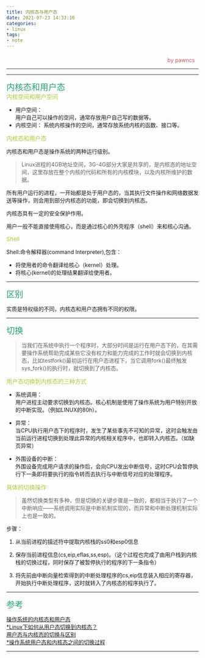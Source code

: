 ```yaml
---
title: 内核态与用户态
date: 2021-07-23 14:33:10
categories:
- linux
tags:
- note
---
```

<style>
.title1{
    font-size:36px;
    color:#e7767f;
    /* 桃红 */
}
.title2{
    font-size:29px;
    color:#176f58;
    /* 祖母绿 */
}
.title3{
    font-size:22px;
    color:#21a675;
    /* 石绿 */
}
.title4{
    font-size:15px;
    color:#a8cd34;
    /* 柳绿 */
}
.name{

    margin-left: auto;
    text-align: right;
    color: #d05667;
    margin-right: 10px;
    margin-top: 20px;
    /*海棠红*/
}
</style>


<div class="name">by pawncs</div>

-----

-----
<div class="title3">内核态和用户态</div>

<div class="title4">内核空间和用户空间</div>

+ 用户空间：  
    用户自己可以操作的空间，通常存放用户自己写的数据等。
+ 内核空间：
    系统内核操作的空间，通常存放系统内核的函数、接口等。

<div class="title4">内核态和用户态</div>

内核态和用户态是操作系统的两种运行级别。

> Linux进程的4GB地址空间，3G-4G部分大家是共享的，是内核态的地址空间，这里存放在整个内核的代码和所有的内核模块，以及内核所维护的数据。

所有用户运行的进程，一开始都是处于用户态的，当其执行文件操作和网络数据发送等操作，则会用到部分内核态的功能，即会切换到内核态。

内核态具有一定的安全保护作用。

用户一般不能直接使用核心，而是通过核心的外壳程序（shell）来和核心沟通。

<div class="title4">Shell</div>

Shell:命令解释器(command Interpreter),包含：
+ 将使用者的命令翻译给核心（kernel）处理。
+ 将核心(kernel)的处理结果翻译给使用者。

-----
<div class="title3">区别</div>

实质是特权级的不同，内核态和用户态拥有不同的权限。

-----
<div class="title3">切换</div>

>当我们在系统中执行一个程序时，大部分时间是运行在用户态下的，在其需要操作系统帮助完成某些它没有权力和能力完成的工作时就会切换到内核态，比如testfork()最初运行在用户态进程下，当它调用fork()最终触发sys_fork()的执行时，就切换到了内核态。


<div class="title4">用户态切换到内核态的三种方式</div>

+ 系统调用：  
    用户进程主动要求切换到内核态。核心机制是使用了操作系统为用户特别开放的中断实现。（例如LINUX的80h）。

+ 异常：  
    当CPU执行用户态下的程序时，发生了某些事先不可知的异常，这时会触发由当前运行进程切换到处理此异常的内核相关程序中，也即转入内核态。（如缺页异常）

+ 外围设备的中断：  
    外围设备完成用户请求的操作后，会向CPU发出中断信号，这时CPU会暂停执行下一条即将要执行的指令转而去执行与中断信号对应的处理程序。

<div class="title4">具体的切换操作</div>

>虽然切换类型有多种，但是切换的关键步骤是一致的，都相当于执行了一个中断响应——系统调用实际是中断机制实现的，而异常和中断处理机制实际上也是一致的。

步骤：
1. 从当前进程的描述符中提取内核栈的ss0和esp0信息

2. 保存当前进程信息(cs,eip,eflas,ss,esp)。（这个过程也完成了由用户栈到内核栈的切换过程，同时保存了被暂停执行的程序的下一条指令）
3. 将先前由中断向量检索得到的中断处理程序的cs,eip信息装入相应的寄存器，开始执行中断处理程序，这时就转入了内核态的程序执行了。

-----
<div class="title3">参考</div>

[操作系统的内核态和用户态](https://blog.csdn.net/u014229282/article/details/109296005?ops_request_misc=%257B%2522request%255Fid%2522%253A%2522162702200616780271521174%2522%252C%2522scm%2522%253A%252220140713.130102334..%2522%257D&request_id=162702200616780271521174&biz_id=0&utm_medium=distribute.pc_search_result.none-task-blog-2~all~sobaiduend~default-3-109296005.first_rank_v2_pc_rank_v29&utm_term=%E7%94%A8%E6%88%B7%E6%80%81%E5%92%8C%E5%86%85%E6%A0%B8%E6%80%81%E5%88%87%E6%8D%A2&spm=1018.2226.3001.4187)  
[*Linux下如何从用户态切换到内核态？](https://blog.csdn.net/shanghx_123/article/details/83151064?ops_request_misc=&request_id=&biz_id=102&utm_term=%E7%94%A8%E6%88%B7%E6%80%81%E5%92%8C%E5%86%85%E6%A0%B8%E6%80%81%E5%88%87%E6%8D%A2&utm_medium=distribute.pc_search_result.none-task-blog-2~all~sobaiduweb~default-7-.nonecase&spm=1018.2226.3001.4187)  
[用户态与内核态的切换与区别](https://blog.csdn.net/u014142287/article/details/51934940?ops_request_misc=%257B%2522request%255Fid%2522%253A%2522162702200616780271521174%2522%252C%2522scm%2522%253A%252220140713.130102334..%2522%257D&request_id=162702200616780271521174&biz_id=0&utm_medium=distribute.pc_search_result.none-task-blog-2~all~sobaiduend~default-2-51934940.first_rank_v2_pc_rank_v29&utm_term=%E7%94%A8%E6%88%B7%E6%80%81%E5%92%8C%E5%86%85%E6%A0%B8%E6%80%81%E5%88%87%E6%8D%A2&spm=1018.2226.3001.4187)  
[*操作系统用户态和内核态之间的切换过程](https://blog.csdn.net/ddna/article/details/4941373?ops_request_misc=%257B%2522request%255Fid%2522%253A%2522162702200616780271521174%2522%252C%2522scm%2522%253A%252220140713.130102334..%2522%257D&request_id=162702200616780271521174&biz_id=0&utm_medium=distribute.pc_search_result.none-task-blog-2~all~top_positive~default-1-4941373.first_rank_v2_pc_rank_v29&utm_term=%E7%94%A8%E6%88%B7%E6%80%81%E5%92%8C%E5%86%85%E6%A0%B8%E6%80%81%E5%88%87%E6%8D%A2&spm=1018.2226.3001.4187)

-----